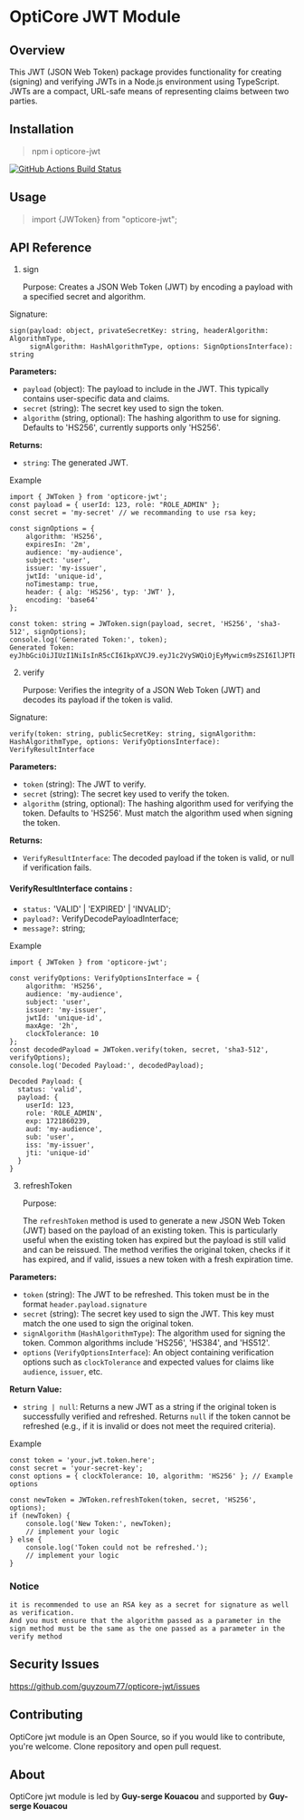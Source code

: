 # OptiCore JWT Module

Overview
------------
This JWT (JSON Web Token) package provides functionality for creating (signing) and verifying JWTs in a Node.js environment using TypeScript. JWTs are a compact, URL-safe means of representing claims between two parties.

Installation
------------
<blockquote>npm i opticore-jwt</blockquote>

<p align="center">

<a href="https://github.com/guyzoum77/opticore-jwt/actions?query=workflow%3ATests+branch%3Amaster"><img src="https://github.com/opticore-hashpassword/workflows/Tests/badge.svg?branch=master" alt="GitHub Actions Build Status"></a></p>


Usage
-------------
<blockquote>import {JWToken} from "opticore-jwt";</blockquote>

API Reference
-------------
1. sign
   
   Purpose:
   Creates a JSON Web Token (JWT) by encoding a payload with a specified secret and algorithm.
   
Signature:
```
sign(payload: object, privateSecretKey: string, headerAlgorithm: AlgorithmType, 
     signAlgorithm: HashAlgorithmType, options: SignOptionsInterface): string
```

**Parameters:**
* `payload` (object): The payload to include in the JWT. This typically contains user-specific data and claims.
* `secret` (string): The secret key used to sign the token.
* `algorithm` (string, optional): The hashing algorithm to use for signing. Defaults to 'HS256', currently supports only 'HS256'.

**Returns:**
* `string`: The generated JWT.

Example
```
import { JWToken } from 'opticore-jwt';
const payload = { userId: 123, role: "ROLE_ADMIN" };
const secret = 'my-secret' // we recommanding to use rsa key;

const signOptions = {
    algorithm: 'HS256',
    expiresIn: '2m',
    audience: 'my-audience',
    subject: 'user',
    issuer: 'my-issuer',
    jwtId: 'unique-id',
    noTimestamp: true,
    header: { alg: 'HS256', typ: 'JWT' },
    encoding: 'base64'
};

const token: string = JWToken.sign(payload, secret, 'HS256', 'sha3-512', signOptions);
console.log('Generated Token:', token);
Generated Token: eyJhbGciOiJIUzI1NiIsInR5cCI6IkpXVCJ9.eyJ1c2VySWQiOjEyMywicm9sZSI6IlJPTEVfQURNSU4iLCJleHAiOjE3MjE4MzMxNjMsImF1ZCI6Im15LWF1ZGllbmNlIiwic3ViIjoidXNlciIsImlzcyI6Im15LWlzc3VlciIsImp0aSI6InVuaXF1ZS1pZCJ9.3dW3Zq3WUD1ob0WVi0qTSst2JfzovzwtzX3F0Rqp8si7GvwdKYAAVkulgkWj1b6AMMYcUh5rtnHPmbPf3aiE3A
```

2. verify

   Purpose:
   Verifies the integrity of a JSON Web Token (JWT) and decodes its payload if the token is valid.

Signature:
```
verify(token: string, publicSecretKey: string, signAlgorithm: HashAlgorithmType, options: VerifyOptionsInterface): VerifyResultInterface
```
**Parameters:**
* `token` (string): The JWT to verify.
* `secret` (string): The secret key used to verify the token.
* `algorithm` (string, optional): The hashing algorithm used for verifying the token. Defaults to 'HS256'. Must match the algorithm used when signing the token.

**Returns:**
* `VerifyResultInterface`: The decoded payload if the token is valid, or null if verification fails.

#### VerifyResultInterface contains :
* `status:` 'VALID' | 'EXPIRED' | 'INVALID';
* `payload?:` VerifyDecodePayloadInterface;
* `message?:` string;

Example
```
import { JWToken } from 'opticore-jwt';

const verifyOptions: VerifyOptionsInterface = {
    algorithm: 'HS256',
    audience: 'my-audience',
    subject: 'user',
    issuer: 'my-issuer',
    jwtId: 'unique-id',
    maxAge: '2h',
    clockTolerance: 10
};
const decodedPayload = JWToken.verify(token, secret, 'sha3-512', verifyOptions);
console.log('Decoded Payload:', decodedPayload);

Decoded Payload: {
  status: 'valid',
  payload: {
    userId: 123,
    role: 'ROLE_ADMIN',
    exp: 1721860239,
    aud: 'my-audience',
    sub: 'user',
    iss: 'my-issuer',
    jti: 'unique-id'
  }
}
```

3. refreshToken
   
   Purpose:
   
   The `refreshToken` method is used to generate a new JSON Web Token (JWT) based on the payload of an existing token. This is particularly useful when the existing token has expired but the payload is still valid and can be reissued. The method verifies the original token, checks if it has expired, and if valid, issues a new token with a fresh expiration time.

**Parameters:**
* `token` (string): The JWT to be refreshed. This token must be in the format `header.payload.signature`
* `secret` (string): The secret key used to sign the JWT. This key must match the one used to sign the original token.
* `signAlgorithm` (`HashAlgorithmType`): The algorithm used for signing the token. Common algorithms include 'HS256', 'HS384', and 'HS512'.
* `options` (`VerifyOptionsInterface`): An object containing verification options such as `clockTolerance` and expected values for claims like `audience`, `issuer`, etc.

**Return Value:**
* `string | null`: Returns a new JWT as a string if the original token is successfully verified and refreshed. Returns `null` if the token cannot be refreshed (e.g., if it is invalid or does not meet the required criteria).

Example
```
const token = 'your.jwt.token.here';
const secret = 'your-secret-key';
const options = { clockTolerance: 10, algorithm: 'HS256' }; // Example options

const newToken = JWToken.refreshToken(token, secret, 'HS256', options);
if (newToken) {
    console.log('New Token:', newToken);
    // implement your logic 
} else {
    console.log('Token could not be refreshed.');
    // implement your logic 
}
```

### **Notice**
```
it is recommended to use an RSA key as a secret for signature as well as verification.
And you must ensure that the algorithm passed as a parameter in the sign method must be the same as the one passed as a parameter in the verify method
```

Security Issues
---------------
https://github.com/guyzoum77/opticore-jwt/issues

Contributing
------------
OptiCore jwt module is an Open Source, so if you would like to contribute, you're welcome. Clone repository and open pull request.

About
--------
OptiCore jwt module is led by **Guy-serge Kouacou** and supported by **Guy-serge Kouacou**

